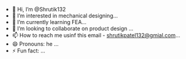 - 👋 Hi, I’m @Shrutik132
- 👀 I’m interested in mechanical designing...
- 🌱 I’m currently learning FEA...
- 💞️ I’m looking to collaborate on product design ...
- 📫 How to reach me usinf this email - shrutikpatel132@gmial.com...
- 😄 Pronouns: he ...
- ⚡ Fun fact:  ...

<!---
Shrutik132/Shrutik132 is a ✨ special ✨ repository because its `README.md` (this file) appears on your GitHub profile.
You can click the Preview link to take a look at your changes.
--->
